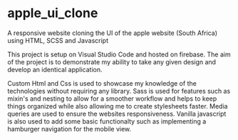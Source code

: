 # apple_ui_clone
A responsive website cloning the UI of the apple website (South Africa) using HTML, SCSS and Javascript

This project is setup on Visual Studio Code and hosted on firebase. The aim of the project is to demonstrate my ability to take any given design and develop an identical 
application.

Custom Html and Css is used to showcase my knowledge of the technologies without requiring any library. Sass is used for features such as mixin's and nesting to allow for a smoother workflow and helps to keep things organized while also allowing me to create stylesheets faster. Media queries are used to ensure the websites responsiveness. Vanilla javascript is also used to add some basic functionalty such as implementing a hamburger navigation for the mobile view. 
